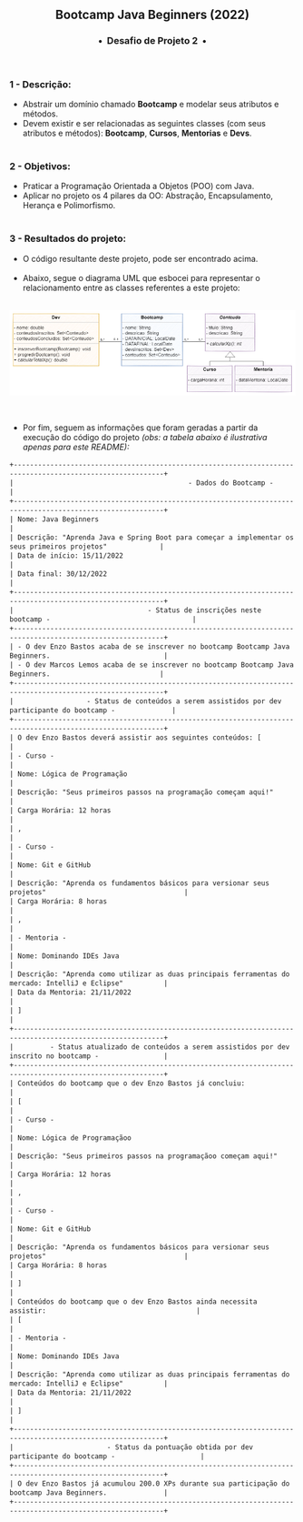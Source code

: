 <div align="center">
<h2>Bootcamp Java Beginners (2022)</h2>
<h3>•&nbsp; Desafio de Projeto 2 &nbsp;•</h3>
</div>
&nbsp;
&nbsp;

### 1 - Descrição:
 - Abstrair um domínio chamado **Bootcamp** e modelar seus atributos e métodos.    
 - Devem existir e ser relacionadas as seguintes classes (com seus atributos e métodos): **Bootcamp**, **Cursos**, **Mentorias** e **Devs**.  
&nbsp;
&nbsp;    
### 2 - Objetivos:
 - Praticar a Programação Orientada a Objetos (POO) com Java.    
 - Aplicar no projeto os 4 pilares da OO: Abstração, Encapsulamento, Herança e Polimorfismo.   
&nbsp;
&nbsp;    
### 3 - Resultados do projeto:
 - O código resultante deste projeto, pode ser encontrado acima.    
&nbsp;
&nbsp;    
 - Abaixo, segue o diagrama UML que esbocei para representar o relacionamento entre as classes referentes a este projeto:   
&nbsp;    

![Descrição da imagem: Exibição do Diagrama UML ilustrando os relacionamentos entre classes referentes a este projeto](https://github.com/michelelozada/Bootcamp-DIO-Java-Beginners/blob/main/assets/diagrama-uml.png "Diagrama UML" )


&nbsp;
&nbsp;    
- Por fim, seguem as informações que foram geradas a partir da execução do código do projeto *(obs: a tabela abaixo é ilustrativa apenas para este README):* 
&nbsp;
&nbsp;    
```
+-----------------------------------------------------------------------------------------------------------+
|                                           - Dados do Bootcamp -                                           |
+-----------------------------------------------------------------------------------------------------------+
| Nome: Java Beginners                                                                                      |
| Descrição: "Aprenda Java e Spring Boot para começar a implementar os seus primeiros projetos"             |
| Data de início: 15/11/2022                                                                                |
| Data final: 30/12/2022                                                                                    |
+-----------------------------------------------------------------------------------------------------------+
|                                 - Status de inscrições neste bootcamp -                                   |
+-----------------------------------------------------------------------------------------------------------+
| - O dev Enzo Bastos acaba de se inscrever no bootcamp Bootcamp Java Beginners.                            |
| - O dev Marcos Lemos acaba de se inscrever no bootcamp Bootcamp Java Beginners.                           |
+-----------------------------------------------------------------------------------------------------------+
|                  - Status de conteúdos a serem assistidos por dev participante do bootcamp -              |
+-----------------------------------------------------------------------------------------------------------+ 
| O dev Enzo Bastos deverá assistir aos seguintes conteúdos: [                                              |
| - Curso -                                                                                                 |
| Nome: Lógica de Programação                                                                               |
| Descrição: "Seus primeiros passos na programação começam aqui!"                                           |
| Carga Horária: 12 horas                                                                                   |
| ,                                                                                                         |
| - Curso -                                                                                                 |
| Nome: Git e GitHub                                                                                        |
| Descrição: "Aprenda os fundamentos básicos para versionar seus projetos"                                  |
| Carga Horária: 8 horas                                                                                    |
| ,                                                                                                         |
| - Mentoria -                                                                                              |
| Nome: Dominando IDEs Java                                                                                 |
| Descrição: "Aprenda como utilizar as duas principais ferramentas do mercado: IntelliJ e Eclipse"          |
| Data da Mentoria: 21/11/2022                                                                              |
| ]                                                                                                         |
+-----------------------------------------------------------------------------------------------------------+
|         - Status atualizado de conteúdos a serem assistidos por dev inscrito no bootcamp -                |
+-----------------------------------------------------------------------------------------------------------+ 
| Conteúdos do bootcamp que o dev Enzo Bastos já concluiu:                                                  |
| [                                                                                                         |
| - Curso -                                                                                                 |
| Nome: Lógica de Programaçãoo                                                                              |
| Descrição: "Seus primeiros passos na programaçãoo começam aqui!"                                          |
| Carga Horária: 12 horas                                                                                   |
| ,                                                                                                         |
| - Curso -                                                                                                 |
| Nome: Git e GitHub                                                                                        |
| Descrição: "Aprenda os fundamentos básicos para versionar seus projetos"                                  |
| Carga Horária: 8 horas                                                                                    |
| ]                                                                                                         |
| Conteúdos do bootcamp que o dev Enzo Bastos ainda necessita assistir:                                     |
| [                                                                                                         |
| - Mentoria -                                                                                              |
| Nome: Dominando IDEs Java                                                                                 |
| Descrição: "Aprenda como utilizar as duas principais ferramentas do mercado: IntelliJ e Eclipse"          |
| Data da Mentoria: 21/11/2022                                                                              |
| ]                                                                                                         |
+-----------------------------------------------------------------------------------------------------------+
|                       - Status da pontuação obtida por dev participante do bootcamp -                     |
+-----------------------------------------------------------------------------------------------------------+ 
| O dev Enzo Bastos já acumulou 200.0 XPs durante sua participação do bootcamp Java Beginners.              |
+-----------------------------------------------------------------------------------------------------------+
```
